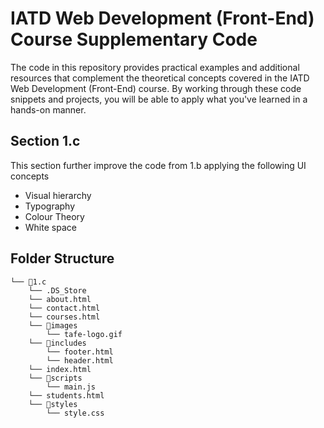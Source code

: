 # IATD Web Development (Front-End) Course Supplementary Code


The code in this repository provides practical examples and additional resources that complement the theoretical concepts covered in the IATD Web Development (Front-End) course. By working through these code snippets and projects, you will be able to apply what you've learned in a hands-on manner.

## Section 1.c 

This section further improve the code from 1.b applying the following UI concepts
- Visual hierarchy
- Typography
- Colour Theory
- White space

## Folder Structure 

```
└── 📁1.c
    └── .DS_Store
    └── about.html
    └── contact.html
    └── courses.html
    └── 📁images
        └── tafe-logo.gif
    └── 📁includes
        └── footer.html
        └── header.html
    └── index.html
    └── 📁scripts
        └── main.js
    └── students.html
    └── 📁styles
        └── style.css
```


